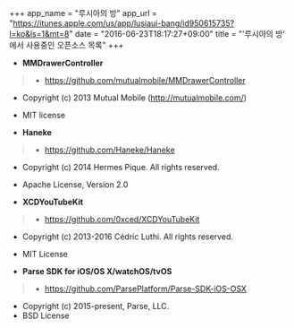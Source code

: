 +++
app_name = "루시아의 방"
app_url = "https://itunes.apple.com/us/app/lusiaui-bang/id950615735?l=ko&ls=1&mt=8"
date = "2016-06-23T18:17:27+09:00"
title = "'루시아의 방' 에서 사용중인 오픈소스 목록"
+++

* **MMDrawerController**

> * https://github.com/mutualmobile/MMDrawerController
* Copyright (c) 2013 Mutual Mobile (http://mutualmobile.com/)
* MIT license

* **Haneke**

> * https://github.com/Haneke/Haneke
* Copyright (c) 2014 Hermes Pique. All rights reserved.	
* Apache License, Version 2.0

* **XCDYouTubeKit**

> * https://github.com/0xced/XCDYouTubeKit
* Copyright (c) 2013-2016 Cédric Luthi. All rights reserved.
* MIT License

* **Parse SDK for iOS/OS X/watchOS/tvOS**

> * https://github.com/ParsePlatform/Parse-SDK-iOS-OSX
* Copyright (c) 2015-present, Parse, LLC.
* BSD License
